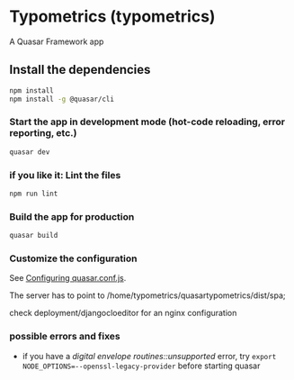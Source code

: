 # Typometrics (typometrics)

A Quasar Framework app

## Install the dependencies
```bash
npm install
npm install -g @quasar/cli
```

### Start the app in development mode (hot-code reloading, error reporting, etc.)
```bash
quasar dev
```

### if you like it: Lint the files
```bash
npm run lint
```

### Build the app for production
```bash
quasar build
```

### Customize the configuration
See [Configuring quasar.conf.js](https://quasar.dev/quasar-cli/quasar-conf-js).

The server has to point to 	/home/typometrics/quasartypometrics/dist/spa;

check deployment/djangocloeditor for an nginx configuration

### possible errors and fixes

* if you have a *digital envelope routines::unsupported* error, try `export NODE_OPTIONS=--openssl-legacy-provider` before starting quasar
